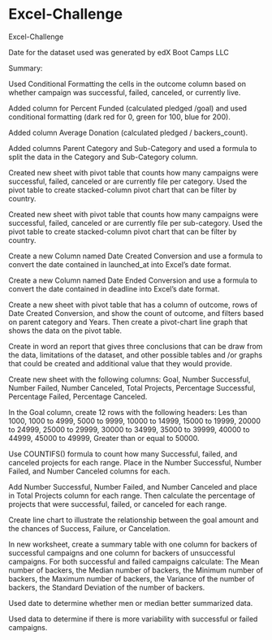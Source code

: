 # Excel-Challenge
Excel-Challenge

Date for the dataset used was generated by edX Boot Camps LLC

Summary:

Used Conditional Formatting the cells in the outcome column based on whether campaign was successful, failed, canceled, or currently live.

Added column for Percent Funded (calculated pledged /goal) and used conditional formatting (dark red for 0, green for 100, blue for 200).

Added column Average Donation (calculated pledged / backers_count). 

Added columns Parent Category and Sub-Category and used a formula to split the data in the Category and Sub-Category column.

Created new sheet with pivot table that counts how many campaigns were successful, failed, canceled or are currently file per category. Used the pivot table to create stacked-column pivot chart that can be filter by country.

Created new sheet with pivot table that counts how many campaigns were successful, failed, canceled or are currently file per sub-category. Used the pivot table to create stacked-column pivot chart that can be filter by country.

Create a new Column named Date Created Conversion and use a formula to convert the date contained in launched_at into Excel’s date format.

Create a new Column named Date Ended Conversion and use a formula to convert the date contained in deadline into Excel’s date format.

Create a new sheet with pivot table that has a column of outcome, rows of Date Created Conversion, and show the count of outcome, and filters based on parent category and Years. Then create a pivot-chart line graph that shows the data on the pivot table.

Create in word an report that gives three conclusions that can be draw from the data, limitations of the dataset, and other possible tables and /or graphs that could be created and additional value that they would provide.

Create new sheet with the following columns: Goal, Number Successful, Number Failed, Number Canceled, Total Projects, Percentage Successful, Percentage Failed, Percentage Canceled. 

In the Goal column, create 12 rows with the following headers: Les than 1000, 1000 to 4999, 5000 to 9999, 10000 to 14999, 15000 to 19999, 20000 to 24999, 25000 to 29999, 30000 to 34999, 35000 to 39999, 40000 to 44999, 45000 to 49999, Greater than or equal to 50000.

Use COUNTIFS() formula to count how many Successful, failed, and canceled projects for each range. Place in the Number Successful, Number Failed, and Number Canceled columns for each. 

Add Number Successful, Number Failed, and Number Canceled and place in Total Projects column for each range. Then calculate the percentage of projects that were successful, failed, or canceled for each range.

Create line chart to illustrate the relationship between the goal amount and the chances of Success, Failure, or Cancelation.

In new worksheet, create a summary table with one column for backers of successful campaigns and one column for backers of unsuccessful campaigns. For both successful and failed campaigns calculate: The Mean number of backers, the Median number of backers, the Minimum number of backers, the Maximum number of backers, the Variance of the number of backers, the Standard Deviation of the number of backers.

Used date to determine whether men or median better summarized data. 

Used data to determine if there is more variability with successful or failed campaigns.


